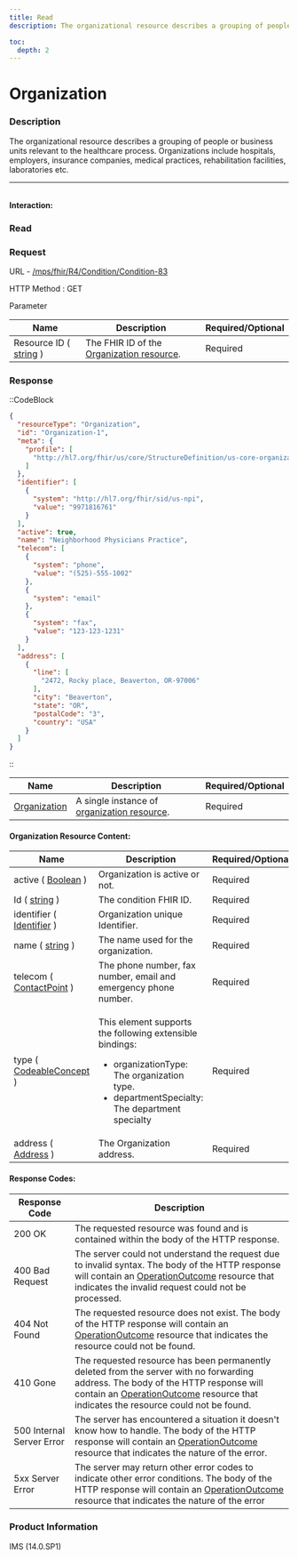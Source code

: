```yaml
---
title: Read
description: The organizational resource describes a grouping of people or business units relevant to the healthcare process. Organizations include hospitals, employers, insurance companies, medical practices, rehabilitation facilities, laboratories etc.

toc:
  depth: 2
---
```


# Organization

### Description

The organizational resource describes a grouping of people or business units relevant to the healthcare process. Organizations include hospitals, employers, insurance companies, medical practices, rehabilitation facilities, laboratories etc.


<hr style="width: 100%; color: #f7f7f7; margin-bottom:2rem;">

#### Interaction:

### Read
### Request

URL - <a href="https://172.26.60.114:2525/mps/fhir/R4/AllergyIntolerance/AllergyIntolerance-482" target="_blank">/mps/fhir/R4/Condition/Condition-83</a>

HTTP Method : GET

Parameter

<table>
  <thead>
    <tr>
      <th>Name</th>
      <th>Description</th>
      <th>Required/Optional</th>
    </tr>
  </thead>
  <tbody>
    <tr>
      <td>Resource ID ( <a href="https://hl7.org/fhir/search.html#string" target="_blank">string</a> )</td>
      <td>The FHIR ID of the <a href="https://hl7.org/fhir/us/core/STU3.1.1/StructureDefinition-us-core-organization.html" target="_blank">Organization resource</a>.</td>
      <td>Required</td>
    </tr>
  </tbody>
</table>

### Response
::CodeBlock
```json
{
  "resourceType": "Organization",
  "id": "Organization-1",
  "meta": {
    "profile": [
      "http://hl7.org/fhir/us/core/StructureDefinition/us-core-organization"
    ]
  },
  "identifier": [
    {
      "system": "http://hl7.org/fhir/sid/us-npi",
      "value": "9971816761"
    }
  ],
  "active": true,
  "name": "Neighborhood Physicians Practice",
  "telecom": [
    {
      "system": "phone",
      "value": "(525)-555-1002"
    },
    {
      "system": "email"
    },
    {
      "system": "fax",
      "value": "123-123-1231"
    }
  ],
  "address": [
    {
      "line": [
        "2472, Rocky place, Beaverton, OR-97006"
      ],
      "city": "Beaverton",
      "state": "OR",
      "postalCode": "3",
      "country": "USA"
    }
  ]
}
```
::


<table>
  <thead>
    <tr>
      <th>Name</th>
      <th>Description</th>
      <th>Required/Optional</th>
    </tr>
  </thead>
  <tbody>
    <tr>
      <td><a href="https://hl7.org/fhir/us/core/STU3.1.1/StructureDefinition-us-core-patient.html" target="_blank">Organization</a></td>
      <td>A single instance of <a href="https://hl7.org/fhir/us/core/STU3.1.1/StructureDefinition-us-core-organization.html" target="_blank">organization resource</a>.</td>
      <td>Required</td>
    </tr>
  </tbody>
</table>

#### Organization Resource Content:

<table>
  <thead>
    <tr>
      <th>Name</th>
      <th>Description</th>
      <th>Required/Optional</th>
    </tr>
  </thead>
  <tbody>
    <tr>
      <td>active ( <a href="https://hl7.org/fhir/R4/datatypes.html#boolean" target="_blank">Boolean</a> )</td>
      <td>Organization is active or not.</td>
      <td>Required</td>
    </tr>
    <tr>
      <td>Id ( <a href="https://hl7.org/fhir/search.html#string" target="_blank">string</a> )</td>
      <td>The condition FHIR ID.</td>
      <td>Required</td>
    </tr>
    <tr>
      <td>identifier ( <a href="https://hl7.org/fhir/R4/datatypes.html#Identifier" target="_blank">Identifier</a> )</td>
      <td>Organization unique Identifier.</td>
      <td>Required</td>
    </tr>
    <tr>
      <td>name ( <a href="https://hl7.org/fhir/search.html#string" target="_blank">string</a> )</td>
      <td>The name used for the organization.</td>
      <td>Required</td>
    </tr>
    <tr>
      <td>telecom ( <a href="https://hl7.org/fhir/R4/datatypes.html#ContactPoint" target="_blank">ContactPoint</a> )</td>
      <td>The phone number, fax number, email and emergency phone number.</td>
      <td>Required</td>
    </tr>
    <tr>
      <td>type ( <a href="https://hl7.org/fhir/datatypes.html#codeableconcept" target="_blank">CodeableConcept</a> )</td>
      <td>
        <p>This element supports the following extensible bindings:</p>
        <ul>
          <li>organizationType: The organization type.</li>
          <li>departmentSpecialty: The department specialty</li>
        </ul>
      </td>
      <td>Required</td>
    </tr>
     <tr>
      <td>address ( <a href="https://hl7.org/fhir/R4/datatypes.html#Address" target="_blank">Address</a> )</td>
      <td>The Organization address.</td>
      <td>Required</td>
    </tr>
  </tbody>
</table>

#### Response Codes:

<table>
  <thead>
    <tr>
      <th>Response Code</th>
      <th>Description</th>
    </tr>
  </thead>
  <tbody>
    <tr>
      <td>200 OK</td>
      <td>The requested resource was found and is contained within the body of the HTTP response.</td>
    </tr>
    <tr>
      <td>400 Bad Request</td>
      <td>The server could not understand the request due to invalid syntax. The body of the HTTP response will contain an <a href="https://hl7.org/fhir/R4B/operationoutcome.html" target="_blank">OperationOutcome</a> resource that indicates the invalid request could not be processed.</td>
    </tr>
    <tr>
      <td>404 Not Found</td>
      <td>The requested resource does not exist. The body of the HTTP response will contain an <a href="https://hl7.org/fhir/R4B/operationoutcome.html" target="_blank">OperationOutcome</a> resource that indicates the resource could not be found.</td>
    </tr>
    <tr>
      <td>410 Gone</td>
      <td>The requested resource has been permanently deleted from the server with no forwarding address. The body of the HTTP response will contain an <a href="https://hl7.org/fhir/R4B/operationoutcome.html" target="_blank">OperationOutcome</a> resource that indicates the resource could not be found.</td>
    </tr>
    <tr>
      <td>500 Internal Server Error</td>
      <td>The server has encountered a situation it doesn't know how to handle. The body of the HTTP response will contain an <a href="https://hl7.org/fhir/R4B/operationoutcome.html" target="_blank">OperationOutcome</a> resource that indicates the nature of the error.</td>
    </tr>
    <tr>
      <td>5xx Server Error</td>
      <td>The server may return other error codes to indicate other error conditions. The body of the HTTP response will contain an <a href="https://hl7.org/fhir/R4B/operationoutcome.html" target="_blank">OperationOutcome</a> resource that indicates the nature of the error</td>
    </tr>
  </tbody>
</table>


### Product Information
IMS (14.0.SP1)